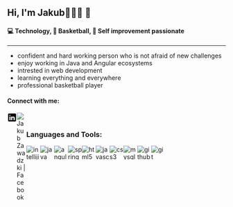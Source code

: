 ## Hi, I'm Jakub🧑🏻‍💻 👋

#### :computer: Technology, :basketball: Basketball, 🧘 Self improvement passionate
___
 - confident and hard working person who is not afraid of new challenges
 - enjoy working in Java and Angular ecosystems
 - intrested in web development
 - learning everything and everywhere
 - professional basketball player

#### Connect with me: 
[<img align="left" alt="Jakub Zawadzki | LinkedIn" width="22px" src="https://raw.githubusercontent.com/simple-icons/simple-icons/develop/icons/linkedin.svg" />][linkedin]
[<img align="left" alt="Jakub Zawadzki | Facebook" width="22px" src="https://raw.githubusercontent.com/simple-icons/simple-icons/develop/icons/facebook.svg" />][facebook]

<br />

### Languages and Tools:
<img align="left" height="32" width="32" alt="intellijidea" src="https://cdn.jsdelivr.net/npm/simple-icons@v3/icons/intellijidea.svg" />
<img align="left" height="32" width="32" alt="java" src="https://cdn.jsdelivr.net/npm/simple-icons@v3/icons/java.svg" />
<img align="left" height="32" width="32" alt="angular" src="https://cdn.jsdelivr.net/npm/simple-icons@v3/icons/angular.svg" />
<img align="left" height="32" width="32" alt="spring" src="https://cdn.jsdelivr.net/npm/simple-icons@v3/icons/spring.svg" />
<img align="left" height="32" width="32" alt="html5" src="https://cdn.jsdelivr.net/npm/simple-icons@v3/icons/html5.svg" />
<img align="left" height="32" width="32" alt="javascript" src="https://cdn.jsdelivr.net/npm/simple-icons@v3/icons/javascript.svg" />
<img align="left" height="32" width="32" alt="css3" src="https://cdn.jsdelivr.net/npm/simple-icons@v3/icons/css3.svg" />
<img align="left" height="32" width="32" alt="mysql" src="https://cdn.jsdelivr.net/npm/simple-icons@v3/icons/mysql.svg" />
<img align="left" height="32" width="32" alt="github" src="https://cdn.jsdelivr.net/npm/simple-icons@v3/icons/github.svg" />
<img align="left" height="32" width="32" alt="git" src="https://cdn.jsdelivr.net/npm/simple-icons@v3/icons/git.svg" />



[facebook]: https://www.facebook.com/jakub.zawadzki.988
[linkedin]: https://www.linkedin.com/in/jakubzawadzki19/


